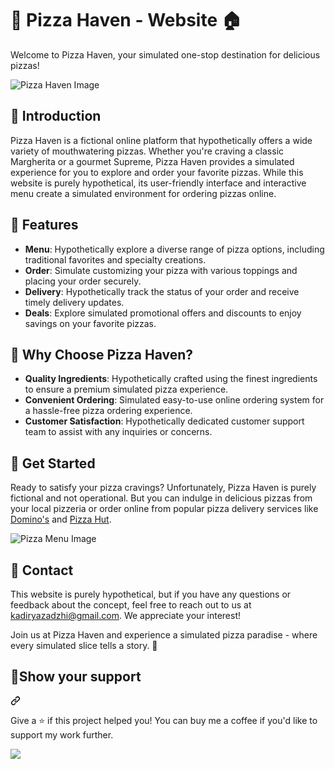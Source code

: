 # 🍕 Pizza Haven - Website 🏠

Welcome to Pizza Haven, your simulated one-stop destination for delicious pizzas!

![Pizza Haven Image](https://s4.aconvert.com/convert/p3r68-cdx67/a6dvx-81lvw.jpg)

## 📖 Introduction
Pizza Haven is a fictional online platform that hypothetically offers a wide variety of mouthwatering pizzas. Whether you're craving a classic Margherita or a gourmet Supreme, Pizza Haven provides a simulated experience for you to explore and order your favorite pizzas. While this website is purely hypothetical, its user-friendly interface and interactive menu create a simulated environment for ordering pizzas online.

## 🍕 Features
- **Menu**: Hypothetically explore a diverse range of pizza options, including traditional favorites and specialty creations.
- **Order**: Simulate customizing your pizza with various toppings and placing your order securely.
- **Delivery**: Hypothetically track the status of your order and receive timely delivery updates.
- **Deals**: Explore simulated promotional offers and discounts to enjoy savings on your favorite pizzas.

## 🌟 Why Choose Pizza Haven?
- **Quality Ingredients**: Hypothetically crafted using the finest ingredients to ensure a premium simulated pizza experience.
- **Convenient Ordering**: Simulated easy-to-use online ordering system for a hassle-free pizza ordering experience.
- **Customer Satisfaction**: Hypothetically dedicated customer support team to assist with any inquiries or concerns.

## 🛒 Get Started
Ready to satisfy your pizza cravings? Unfortunately, Pizza Haven is purely fictional and not operational. But you can indulge in delicious pizzas from your local pizzeria or order online from popular pizza delivery services like [Domino's](https://www.dominos.com/) and [Pizza Hut](https://www.pizzahut.com/).

![Pizza Menu Image](https://s4.aconvert.com/convert/p3r68-cdx67/aqt6a-vifik.jpg)

## 📱 Contact
This website is purely hypothetical, but if you have any questions or feedback about the concept, feel free to reach out to us at kadiryazadzhi@gmail.com. We appreciate your interest!

Join us at Pizza Haven and experience a simulated pizza paradise - where every simulated slice tells a story. 🍕

## 🙏Show your support
<a id="user-content-show-your-support" class="anchor" aria-label="Permalink: Show your support" href="#show-your-support"><svg class="octicon octicon-link" viewBox="0 0 16 16" version="1.1" width="16" height="16" aria-hidden="true"><path d="m7.775 3.275 1.25-1.25a3.5 3.5 0 1 1 4.95 4.95l-2.5 2.5a3.5 3.5 0 0 1-4.95 0 .751.751 0 0 1 .018-1.042.751.751 0 0 1 1.042-.018 1.998 1.998 0 0 0 2.83 0l2.5-2.5a2.002 2.002 0 0 0-2.83-2.83l-1.25 1.25a.751.751 0 0 1-1.042-.018.751.751 0 0 1-.018-1.042Zm-4.69 9.64a1.998 1.998 0 0 0 2.83 0l1.25-1.25a.751.751 0 0 1 1.042.018.751.751 0 0 1 .018 1.042l-1.25 1.25a3.5 3.5 0 1 1-4.95-4.95l2.5-2.5a3.5 3.5 0 0 1 4.95 0 .751.751 0 0 1-.018 1.042.751.751 0 0 1-1.042.018 1.998 1.998 0 0 0-2.83 0l-2.5 2.5a1.998 1.998 0 0 0 0 2.83Z"></path></svg></a></div>
<p dir="auto">Give a ⭐️ if this project helped you! You can buy me a coffee if you'd like to support my work further.</p>
<div dir="auto">
<a href="https://www.buymeacoffee.com/kadiryazadzhi" rel="nofollow"><img src="https://camo.githubusercontent.com/3767c6f451f28c26237caf6a96427f48e584526ec4c36b3fd630932588fb9715/68747470733a2f2f696d672e6275796d6561636f666665652e636f6d2f627574746f6e2d6170692f3f746578743d427579206d65206120636f6666656526656d6f6a693de2989526736c75673d3168616e7a6c6131303026627574746f6e5f636f6c6f75723d46464444303026666f6e745f636f6c6f75723d66666666666626666f6e745f66616d696c793d436f6f6b6965266f75746c696e655f636f6c6f75723d30303030303026636f666665655f636f6c6f75723d464644443030" data-canonical-src="https://img.buymeacoffee.com/button-api/?text=Buy me a coffee&amp;emoji=☕&amp;slug=1hanzla100&amp;button_colour=FFDD00&amp;font_colour=ffffff&amp;font_family=Cookie&amp;outline_colour=000000&amp;coffee_colour=FFDD00" style="max-width: 100%;"></a>
</div>
